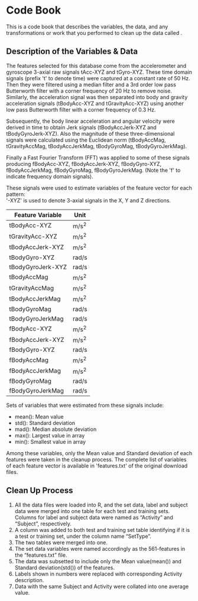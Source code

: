 # Code Book

This is a code book that describes the variables, the data, and any transformations or work that you performed to clean up the data called .

## Description of the Variables & Data

The features selected for this database come from the accelerometer and gyroscope 3-axial raw signals tAcc-XYZ and tGyro-XYZ. These time domain signals (prefix 't' to denote time) were captured at a constant rate of 50 Hz. Then they were filtered using a median filter and a 3rd order low pass Butterworth filter with a corner frequency of 20 Hz to remove noise. Similarly, the acceleration signal was then separated into body and gravity acceleration signals (tBodyAcc-XYZ and tGravityAcc-XYZ) using another low pass Butterworth filter with a corner frequency of 0.3 Hz. 

Subsequently, the body linear acceleration and angular velocity were derived in time to obtain Jerk signals (tBodyAccJerk-XYZ and tBodyGyroJerk-XYZ). Also the magnitude of these three-dimensional signals were calculated using the Euclidean norm (tBodyAccMag, tGravityAccMag, tBodyAccJerkMag, tBodyGyroMag, tBodyGyroJerkMag). 

Finally a Fast Fourier Transform (FFT) was applied to some of these signals producing fBodyAcc-XYZ, fBodyAccJerk-XYZ, fBodyGyro-XYZ, fBodyAccJerkMag, fBodyGyroMag, fBodyGyroJerkMag. (Note the 'f' to indicate frequency domain signals). 

These signals were used to estimate variables of the feature vector for each pattern:  
'-XYZ' is used to denote 3-axial signals in the X, Y and Z directions.

Feature Variable | Unit |
-----------------|------|
tBodyAcc-XYZ | m/s<sup>2</sup> |
tGravityAcc-XYZ | m/s<sup>2</sup> |
tBodyAccJerk-XYZ | m/s<sup>2</sup> |
tBodyGyro-XYZ | rad/s |
tBodyGyroJerk-XYZ | rad/s |
tBodyAccMag | m/s<sup>2</sup> |
tGravityAccMag | m/s<sup>2</sup> |
tBodyAccJerkMag | m/s<sup>2</sup> |
tBodyGyroMag | rad/s |
tBodyGyroJerkMag | rad/s |
fBodyAcc-XYZ | m/s<sup>2</sup> |
fBodyAccJerk-XYZ | m/s<sup>2</sup> |
fBodyGyro-XYZ | rad/s |
fBodyAccMag | m/s<sup>2</sup> |
fBodyAccJerkMag | m/s<sup>2</sup> |
fBodyGyroMag | rad/s |
fBodyGyroJerkMag | rad/s |

Sets of variables that were estimated from these signals include: 
* mean(): Mean value
* std(): Standard deviation
* mad(): Median absolute deviation 
* max(): Largest value in array
* min(): Smallest value in array

Among these variables, only the Mean value and Standard deviation of each features were taken in the cleanup process. The complete list of variables of each feature vector is available in 'features.txt' of the original download files.


## Clean Up Process

1. All the data files were loaded into R, and the set data, label and subject data were merged into one table for each test and training sets. Columns for label and subject data were named as “Activity” and “Subject”, respectively.
2. A column was added to both test and training set table identifying if it is a test or training set, under the column name “SetType”.
3. The two tables were merged into one.
4. The set data variables were named accordingly as the 561-features in the “features.txt” file.
5. The data was subsetted to include only the Mean value(mean()) and Standard deviation(std()) of the features.
6. Labels shown in numbers were replaced with corresponding Activity description.
7. Data with the same Subject and Activity were collated into one average value.
